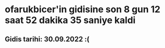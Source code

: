 # ofarukbicer'in gidisine son 8 gun 12 saat 52 dakika 35 saniye kaldi

## Gidis tarihi: 30.09.2022 :(